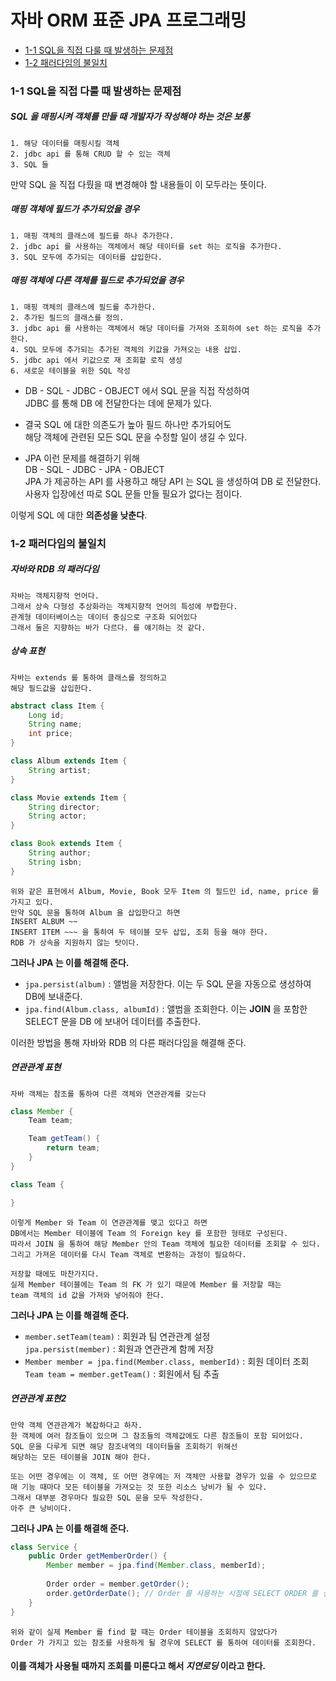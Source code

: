 # 자바 ORM 표준 JPA 프로그래밍
- [1-1 SQL을 직접 다룰 때 발생하는 문제점](#1-1-SQL을-직접-다룰-때-발생하는-문제점)
- [1-2 패러다임의 불일치](#1-2-패러다임의-불일치)
### 1-1 SQL을 직접 다룰 때 발생하는 문제점

##### SQL 을 매핑시켜 객체를 만들 때 개발자가 작성해야 하는 것은 보통

    1. 해당 데이터를 매핑시킬 객체
    2. jdbc api 를 통해 CRUD 할 수 있는 객체
    3. SQL 들

만약 SQL 을 직접 다뤘을 때 변경해야 할 내용들이 이 모두라는 뜻이다.

##### 매핑 객체에 필드가 추가되었을 경우

    1. 매핑 객체의 클래스에 필드를 하나 추가한다.
    2. jdbc api 를 사용하는 객체에서 해당 테이터를 set 하는 로직을 추가한다.
    3. SQL 모두에 추가되는 데이터를 삽입한다.

##### 매핑 객체에 다른 객체를 필드로 추가되었을 경우

    1. 매핑 객체의 클래스에 필드를 추가한다.
    2. 추가된 필드의 클래스를 정의.
    3. jdbc api 를 사용하는 객체에서 해당 데이터를 가져와 조회하여 set 하는 로직을 추가한다.
    4. SQL 모두에 추가되는 추가된 객체의 키값을 가져오는 내용 삽입.
    5. jdbc api 에서 키값으로 재 조회할 로직 생성
    6. 새로운 테이블을 위한 SQL 작성

- DB - SQL - JDBC - OBJECT 에서 SQL 문을 직접 작성하여<br> JDBC 를 통해 DB 에 전달한다는 데에 문제가 있다.
- 결국 SQL 에 대한 의존도가 높아 필드 하나만 추가되어도<br> 해당 객체에 관련된 모든 SQL 문을 수정할 일이 생길 수 있다.


- JPA 이런 문제를 해결하기 위해<br> DB - SQL - JDBC - JPA - OBJECT
  <br> JPA 가 제공하는 API 를 사용하고 해당 API 는 SQL 을 생성하여 DB 로 전달한다.
  <br> 사용자 입장에선 따로 SQL 문들 만들 필요가 없다는 점이다.

이렇게 SQL 에 대한 **의존성을 낮춘다**.

### 1-2 패러다임의 불일치

##### 자바와 RDB 의 패러다임

    자바는 객체지향적 언어다.
    그래서 상속 다형성 추상화라는 객체지향적 언어의 특성에 부합한다.
    관계형 데이터베이스는 데이터 중심으로 구조화 되어있다
    그래서 둘은 지향하는 바가 다르다. 를 얘기하는 것 같다.

##### 상속 표현

    자바는 extends 를 통하여 클래스를 정의하고
    해당 필드값을 삽입한다.

```java
abstract class Item {
    Long id;
    String name;
    int price;
}

class Album extends Item {
    String artist;
}

class Movie extends Item {
    String director;
    String actor;
}

class Book extends Item {
    String author;
    String isbn;
}
```

    위와 같은 표현에서 Album, Movie, Book 모두 Item 의 필드인 id, name, price 를 가지고 있다.
    만약 SQL 문을 통하여 Album 을 삽입한다고 하면
    INSERT ALBUM ~~
    INSERT ITEM ~~~ 을 통하여 두 테이블 모두 삽입, 조회 등을 해야 한다.
    RDB 가 상속을 지원하지 않는 탓이다.

**그러나 JPA 는 이를 해결해 준다.**

- ``jpa.persist(album)`` : 앨범을 저장한다. 이는 두 SQL 문을 자동으로 생성하여 DB에 보내준다.
- ``jpa.find(Album.class, albumId)`` : 앨범을 조회한다. 이는 **JOIN** 을 포함한 SELECT 문을 DB 에 보내어 데이터를 추출한다.

이러한 방법을 통해 자바와 RDB 의 다른 패러다임을 해결해 준다.

##### 연관관계 표현

    자바 객체는 참조를 통하여 다른 객체와 연관관계를 갖는다

```java
class Member {
    Team team;

    Team getTeam() {
        return team;
    }
}

class Team {

}
```

    이렇게 Member 와 Team 이 연관관계를 맺고 있다고 하면
    DB에서는 Member 테이블에 Team 의 Foreign key 를 포함한 형태로 구성된다.
    따라서 JOIN 을 통하여 해당 Member 안의 Team 객체에 필요한 데이터를 조회할 수 있다.
    그리고 가져온 데이터를 다시 Team 객체로 변환하는 과정이 필요하다.
    
    저장할 때에도 마찬가지다.
    실제 Member 테이블에는 Team 의 FK 가 있기 때문에 Member 를 저장할 때는
    team 객체의 id 값을 가져와 넣어줘야 한다.

**그러나 JPA 는 이를 해결해 준다.**

- ``member.setTeam(team)`` : 회원과 팀 연관관계 설정 <br> ``jpa.persist(member)`` : 회원과 연관관계 함께 저장
- ``Member member = jpa.find(Member.class, memberId)`` : 회원 데이터 조회 <br> ``Team team = member.getTeam()`` : 회원에서 팀 추출

##### 연관관계 표현2

    만약 객체 연관관계가 복잡하다고 하자.
    한 객체에 여러 참조들이 있으며 그 참조들의 객체값에도 다른 참조들이 포함 되어있다.
    SQL 문을 다루게 되면 해당 참조내역의 데이터들을 조회하기 위해선
    해당하는 모든 테이블을 JOIN 해야 한다.
    
    또는 어떤 경우에는 이 객체, 또 어떤 경우에는 저 객체만 사용할 경우가 있을 수 있으므로
    매 기능 때마다 모든 테이블을 가져오는 것 또한 리소스 낭비가 될 수 있다.
    그래서 대부분 경우마다 필요한 SQL 문을 모두 작성한다.
    아주 큰 낭비이다.

**그러나 JPA 는 이를 해결해 준다.**

```java
class Service {
    public Order getMemberOrder() {
        Member member = jpa.find(Member.class, memberId);
        
        Order order = member.getOrder();
        order.getOrderDate(); // Order 를 사용하는 시점에 SELECT ORDER 를 실행
    }
}
```
    위와 같이 실제 Member 를 find 할 때는 Order 테이블을 조회하지 않았다가
    Order 가 가지고 있는 참조를 사용하게 될 경우에 SELECT 를 통하여 데이터를 조회한다.
#### 이를 객체가 사용될 때까지 조회를 미룬다고 해서 ***지연로딩*** 이라고 한다.
